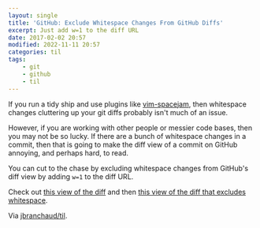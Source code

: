 ```yaml
---
layout: single
title: 'GitHub: Exclude Whitespace Changes From GitHub Diffs'
excerpt: Just add w=1 to the diff URL
date: 2017-02-02 20:57
modified: 2022-11-11 20:57
categories: til
tags:
    - git
    - github
    - til
---
```


If you run a tidy ship and use plugins like
[vim-spacejam](https://github.com/rondale-sc/vim-spacejam), then whitespace
changes cluttering up your git diffs probably isn't much of an issue.

However, if you are working with other people or messier code bases, then
you may not be so lucky. If there are a bunch of whitespace changes in a
commit, then that is going to make the diff view of a commit on GitHub
annoying, and perhaps hard, to read.

You can cut to the chase by excluding whitespace changes from GitHub's diff
view by adding `w=1` to the diff URL.

Check out [this view of the
diff](https://github.com/jbranchaud/dotfiles/commit/fad58dfda91e61972b3c28e7e967bb631140e71e)
and then [this view of the diff that excludes
whitespace](https://github.com/jbranchaud/dotfiles/commit/fad58dfda91e61972b3c28e7e967bb631140e71e?w=1).

Via [jbranchaud/til](https://github.com/jbranchaud/til).
